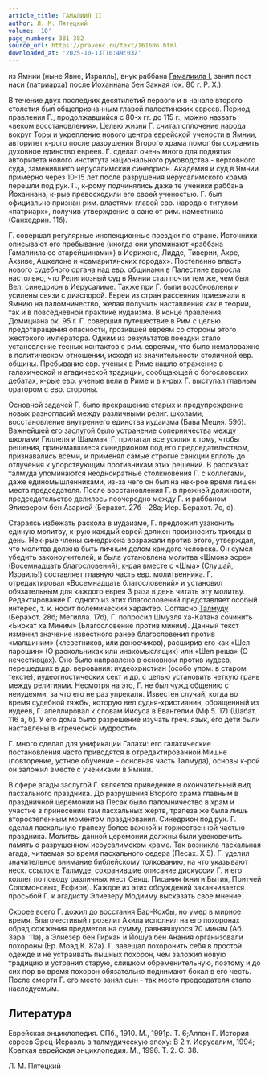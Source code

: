 ```yaml
---
article_title: ГАМАЛИИЛ II
author: Л. М. Пятецкий
volume: '10'
page_numbers: 381-382
source_url: https://pravenc.ru/text/161606.html
downloaded_at: '2025-10-13T10:49:03Z'
---
```


из Ямнии (ныне Явне, Израиль), внук раббана [Гамалиила I](<https://pravenc.ru/text/Гамалиила I.html>), занял пост наси (патриарха) после Йоханнана бен Заккая (ок. 80 г. Р. Х.).

В течение двух последних десятилетий первого и в начале второго столетия был общепризнанным главой палестинских евреев. Период правления Г., продолжавшийся с 80-х гг. до 115 г., можно назвать «веком восстановления». Целью жизни Г. считал сплочение народа вокруг Торы и укрепление нового центра еврейской учености в Ямнии, авторитет к-рого после разрушения Второго храма помог бы сохранить духовное единство евреев. Г. сделал очень много для поднятия авторитета нового института национального руководства - верховного суда, заменившего иерусалимский cинедрион. Академия и суд в Ямнии примерно через 10-15 лет после разрушения иерусалимского храма перешли под рук. Г., к-рому подчинялись даже те ученики раббана Йоханнана, к-рые превосходили его своей ученостью. Г. был официально признан рим. властями главой евр. народа с титулом «патриарх», получив утверждение в сане от рим. наместника (Санхедрин. 11б).

Г. совершал регулярные инспекционные поездки по стране. Источники описывают его пребывание (иногда они упоминают «раббана Гамалиила со старейшинами») в Иерихоне, Лидде, Тиверии, Акре, Ахзиве, Ашкелоне и «самаритянских городах». Постепенно власть нового судебного органа над евр. общинами в Палестине выросла настолько, что Религиозный суд в Ямнии стал почти тем же, чем был Вел. синедрион в Иерусалиме. Также при Г. были возобновлены и усилены связи с диаспорой. Евреи из стран рассеяния приезжали в Ямнию на паломничество, желая получить наставления как в теории, так и в повседневной практике иудаизма. В конце правления Домициана ок. 95 г. Г. совершил путешествие в Рим с целью предотвращения опасности, грозившей евреям со стороны этого жестокого императора. Одним из результатов поездки стало установление тесных контактов с рим. евреями, что было немаловажно в политическом отношении, исходя из значительности столичной евр. общины. Пребывание евр. ученых в Риме нашло отражение в галахической и агадической традиции, сообщающей о богословских дебатах, к-рые евр. ученые вели в Риме и в к-рых Г. выступал главным оратором с евр. стороны.

Основной задачей Г. было прекращение старых и предупреждение новых разногласий между различными религ. школами, восстановление внутреннего единства иудаизма (Бава Меция. 59б). Важнейшей его заслугой было устранение соперничества между школами Гиллеля и Шаммая. Г. прилагал все усилия к тому, чтобы решения, принимавшиеся синедрионом под его председательством, признавались всеми, и применял самые строгие санкции вплоть до отлучения к упорствующим противникам этих решений. В рассказах талмуда упоминаются неоднократные столкновения Г. с коллегами, даже единомышленниками, из-за чего он был на нек-рое время лишен места председателя. После восстановления Г. в прежней должности, председательство делилось поочередно между Г. и раббаном Элиезером бен Азарией (Берахот. 27б - 28a; Иер. Бeрахот. 7c, d).

Стараясь избежать раскола в иудаизме, Г. предложил узаконить единую молитву, к-рую каждый еврей должен произносить трижды в день. Нек-рые члены синедриона возражали против этого, утверждая, что молитва должна быть личным делом каждого человека. Он сумел убедить законоучителей, и была установлена молитва «Шмонэ эсре» (Восемнадцать благословений), к-рая вместе с «Шма» (Слушай, Израиль!) составляет главную часть евр. молитвенника. Г. отредактировал «Восемнадцать благословений» и установил обязательным для каждого еврея 3 раза в день читать эту молитву. Редактирование Г. одного из этих благословений представляет особый интерес, т. к. носит полемический характер. Согласно [Талмуду](https://pravenc.ru/text/Талмуд.html) (Берахот. 28б; Мегилла. 17б), Г. попросил Шмуэля ха-Катана сочинить «Биркат ха Миним» (Благословение против миним). Данный текст изменил значение известного ранее благословения против «малшиним» (клеветников, или доносчиков), расширив его как «Шел парошин» (О раскольниках или инакомыслящих) или «Шел реша» (О нечестивцах). Оно было направлено в основном против иудеев, перешедших в др. верования: иудеохристиан (особо упом. в старом тексте), иудеогностических сект и др. с целью установить четкую грань между религиями. Несмотря на это, Г. не был чужд общению с неиудеями, за что его не раз упрекали. Известен случай, когда во время судебной тяжбы, которую вел судья-христианин, обращенный из иудеев, Г. апеллировал к словам Иисуса в Евангелии (Мф 5. 17) 
(Шабат. 116 a, б). У его дома было разрешение изучать греч. язык, его дети были наставлены в «греческой мудрости».

Г. много сделал для унификации Галахи: его галахические постановления часто приводятся в отредактированной Мишне (повторение, устное обучение - основная часть Талмуда), основы к-рой он заложил вместе с учениками в Ямнии.

В сфере агады заслугой Г. является приведение в окончательный вид пасхального праздника. До разрушения Второго храма главным в праздничной церемонии на Песах было паломничество в храм и участие в принесении там пасхальных жертв, трапеза же была лишь второстепенным моментом празднования. Синедрион под рук. Г. сделал пасхальную трапезу более важной и торжественной частью праздника. Молитвы данной церемонии должны были увековечить память о разрушенном иерусалимском храме. Так возникла пасхальная агада, читаемая во время пасхального седера (Песах. Х 5). Г. уделил значительное внимание библейскому толкованию, на что указывают неск. ссылок в Талмуде, сохранившие описание дискуссии Г. и его коллег по поводу различных мест Свящ. Писания (книги Бытия, Притчей Соломоновых, Есфири). Каждое из этих обсуждений заканчивается просьбой Г. к агадисту Элиезеру Модииму высказать свое мнение.

Скорее всего Г. дожил до восстания Бар-Кохбы, но умер в мирное время. Благочестивый прозелит Акила исполнил на его похоронах обряд сожжения предметов на сумму, равнявшуюся 70 минам (Аб. Зара. 11a), а Элиезер бен Гиркан и Йошуа бен Анания организовали похороны (Ер. Моэд К. 82a). Г. завещал похоронить себя в простой одежде и не устраивать пышных похорон, чем заложил новую традицию и устранил старую, слишком обременительную, поэтому и до сих пор во время похорон обязательно поднимают бокал в его честь. После смерти Г. его место занял сын - так место председателя стало наследуемым.

## Литература

Еврейская энциклопедия. СПб., 1910. М., 1991р. Т. 6;Аллон Г. История евреев Эрец-Исраэль в талмудическую эпоху: В 2 т. Иерусалим, 1994; Краткая еврейская энциклопедия. М., 1996. Т. 2. С. 38.

Л. М. Пятецкий
